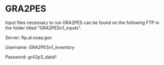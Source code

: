 # GRA2PES

Input files necessary to run GRA2PES can be found on the following FTP in the folder titled "GRA2PESv1_inputs".

Server: ftp.al.noaa.gov

Username: GRA2PESv1_inventory

Password: gr42p3_data!!

